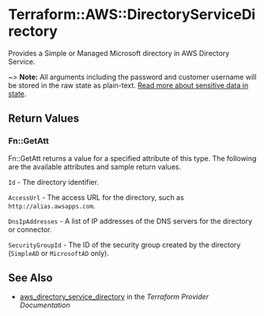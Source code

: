 # Terraform::AWS::DirectoryServiceDirectory

Provides a Simple or Managed Microsoft directory in AWS Directory Service.

~> **Note:** All arguments including the password and customer username will be stored in the raw state as plain-text.
[Read more about sensitive data in state](/docs/state/sensitive-data.html).

## Return Values

### Fn::GetAtt

Fn::GetAtt returns a value for a specified attribute of this type. The following are the available attributes and sample return values.

`Id` - The directory identifier.

`AccessUrl` - The access URL for the directory, such as `http://alias.awsapps.com`.

`DnsIpAddresses` - A list of IP addresses of the DNS servers for the directory or connector.

`SecurityGroupId` - The ID of the security group created by the directory (`SimpleAD` or `MicrosoftAD` only).

## See Also

* [aws_directory_service_directory](https://www.terraform.io/docs/providers/aws/r/directory_service_directory.html) in the _Terraform Provider Documentation_